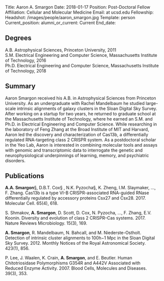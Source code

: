 Title: Aaron A. Smargon
Date: 2018-01-17
Position: Post-Doctoral Fellow
Affiliation: Cellular and Molecular Medicine
Email:  at ucsd.edu
Fellowship: 
Headshot: /images/people/aaron_smargon.jpg
Template: person
Current_position: 
alumni_or_current: Current
End_date: 

## Degrees
A.B. Astrophysical Sciences, Princeton University, 2011<br>
S.M. Electrical Engineering and Computer Science, Massachusetts Institute of Technology, 2016<br>
Ph.D. Electrical Engineering and Computer Science, Massachusetts Institute of Technology, 2018<br>

## Summary

Aaron Smargon received his A.B. in Astrophysical Sciences from Princeton University. As an undergraduate with Rachel Mandelbaum he studied large-scale intrinsic alignments of galaxy clusters in the Sloan Digital Sky Survey. After working on a startup for two years, he returned to graduate school at the Massachusetts Institute of Technology, where he earned an S.M. and Ph.D. in Electrical Engineering and Computer Science. While researching in the laboratory of Feng Zhang at the Broad Institute of MIT and Harvard, Aaron led the discovery and characterization of Cas13b, a differentially regulated RNA-targeting class 2 CRISPR system. As a postdoctoral scholar in the Yeo Lab, Aaron is interested in combining molecular tools and assays with genomic and transcriptomic data to interrogate the genetic and neurophysiological underpinnings of learning, memory, and psychiatric disorders.

 

## Publications

**A.A. Smargon**§, D.B.T. Cox§ , N.K. Pyzocha§, K. Zheng, I.M. Slaymaker, ..., F. Zhang. Cas13b is a type VI-B CRISPR-associated RNA-guided RNase differentially regulated by accessory proteins Csx27 and Csx28. 2017. Molecular Cell. 65(4), 618.
S. Shmakov, **A. Smargon**, D. Scott, D. Cox, N. Pyzocha, ..., F. Zhang, E.V. Koonin. Diversity and evolution of class 2 CRISPR–Cas systems. 2017. Nature Reviews Microbiology. 15(3), 169.
**A. Smargon**, R. Mandelbaum, N. Bahcall, and M. Niederste-Ostholt. Detection of intrinsic cluster alignments to 100h−1 Mpc in the Sloan Digital Sky Survey. 2012. Monthly Notices of the Royal Astronomical Society. 423(1), 856.
P. Lee, J. Waalen, K. Crain, **A. Smargon**, and E. Beutler. Human Chitotriosidase Polymorphisms G354R and A442V Associated with Reduced Enzyme Activity. 2007. Blood Cells, Molecules and Diseases. 39(3), 353.